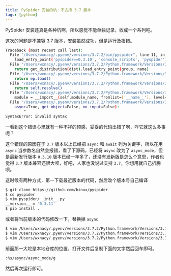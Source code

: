 ```yaml
---
title: PySpider 安装的坑：不支持 3.7 版本
tags: [python]
---
```


PySpider 安装还真是各种坑啊，所以感觉不能单独记录，收成一个系列吧。

<!-- more -->
<!-- toc -->

这次的问题是不兼容 3.7 版本，安装虽然成功，但是运行及报错。

```bash
Traceback (most recent call last):
  File "/Users/wxnacy/.pyenv/versions/3.7.2/bin/pyspider", line 11, in <module>
    load_entry_point('pyspider==0.3.10', 'console_scripts', 'pyspider')()
  File "/Users/wxnacy/.pyenv/versions/3.7.2/Python.framework/Versions/3.7/lib/python3.7/site-packages/pkg_resources/__init__.py", line 487, in load_entry_point
    return get_distribution(dist).load_entry_point(group, name)
  File "/Users/wxnacy/.pyenv/versions/3.7.2/Python.framework/Versions/3.7/lib/python3.7/site-packages/pkg_resources/__init__.py", line 2728, in load_entry_point
    return ep.load()
  File "/Users/wxnacy/.pyenv/versions/3.7.2/Python.framework/Versions/3.7/lib/python3.7/site-packages/pkg_resources/__init__.py", line 2346, in load
    return self.resolve()
  File "/Users/wxnacy/.pyenv/versions/3.7.2/Python.framework/Versions/3.7/lib/python3.7/site-packages/pkg_resources/__init__.py", line 2352, in resolve
    module = __import__(self.module_name, fromlist=['__name__'], level=0)
  File "/Users/wxnacy/.pyenv/versions/3.7.2/Python.framework/Versions/3.7/lib/python3.7/site-packages/pyspider/run.py", line 231
    async=True, get_object=False, no_input=False):
        ^
SyntaxError: invalid syntax
```

一看到这个错误心里就有一种不祥的预感，妥妥的代码出错了啊，咋它就这么多事呢？

这个错误的原因在于 `3.7` 版本以上已经把 `async` 和 `await` 列为关键字，所以在用 `async` 当参数名自然会报错，看了下源码，已经将 `async` 改为了 `async_mode`，但是最新发行版本 `0.3.10` 版本已经一年多了，还没有发新版是怎么个意思，作者也觉得 `3.7` 版本兼容还很大呗，好吧，人家也没说过支持 `3.7`，你想用就自己折腾呗。

这时候有两种方式，第一下载最近版本的代码，然后改个版本号自己编译

```bash
$ git clone https://github.com/binux/pyspider
$ cd pyspider
$ vim pyspider/__init__.py
__version__ = '0.3.11'
$ pip install .
```

或者将当前版本的代码修改一下，替换掉 `async`

```bash
$ vim /Users/wxnacy/.pyenv/versions/3.7.2/Python.framework/Versions/3.7/lib/python3.7/site-packages/pyspider/run.py
$ vim /Users/wxnacy/.pyenv/versions/3.7.2/Python.framework/Versions/3.7/lib/python3.7/site-packages/pyspider/fetcher/tornado_fetcher.py
$ vim /Users/wxnacy/.pyenv/versions/3.7.2/Python.framework/Versions/3.7/lib/python3.7/site-packages/pyspider/webui/app.py
```

前面那一大坨是本地仓库的位置，打开文件后复制下面的文字然后回车即可。

```bash
:%s/async/async_mode/g
```

然后再次运行即可。
